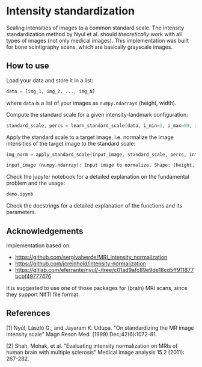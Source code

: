 # Intensity standardization
Scaling intensities of images to a common standard scale. The intensity standardization method by Nyul et al. should 
*theoretically* work with all types of images (not only medical images). This implementation was built for 
bone scintigraphy scans, which are basically grayscale images.

## How to use
Load your data and store it in a list:
```python
data = [img_1, img_2, ..., img_N]
```
where `data` is a list of your images as `numpy.ndarrays` (height, width).

Compute the standard scale for a given intensity-landmark configuration:
```python
standard_scale, percs = learn_standard_scale(data, i_min=1, i_max=99, i_s_min=1, i_s_max=100, l_percentile=10, u_percentile=90, step=10)
```
Apply the standard scale to a target image, i.e. normalize the image intensities of the target image to the standard 
scale:
```python
img_norm = apply_standard_scale(input_image, standard_scale, percs, interp_type='linear')

input_image (numpy.ndarray): Input image to normalize. Shape: (height, width)
```
Check the jupyter notebook for a detailed explanation on the fundamental problem and the usage: 
```python
demo.ipynb
```
Check the docstrings for a detailed explanation of the functions and its parameters.

## Acknowledgements
Implementation based on:
- https://github.com/sergivalverde/MRI_intensity_normalization
- https://github.com/jcreinhold/intensity-normalization
- https://gitlab.com/eferrante/nyul/-/tree/c01ad9afc89e9de18cd5ff911877bcbf49777476

It is suggested to use one of those packages for (brain) MRI scans, since they support NIfTI file format.

## References
[1] Nyúl, László G., and Jayaram K. Udupa. "On standardizing the MR image intensity scale" Magn Reson Med. (1999) 
Dec;42(6):1072-81.

[2] Shah, Mohak, et al. "Evaluating intensity normalization on MRIs of human brain with multiple sclerosis" Medical 
image analysis 15.2 (2011): 267-282.
